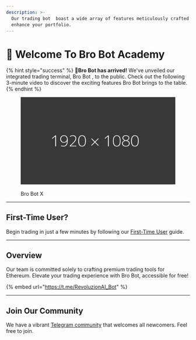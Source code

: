 ```yaml
---
description: >-
  Our trading bot  boast a wide array of features meticulously crafted to
  enhance your portfolio.
---
```


# 🤙 Welcome To Bro Bot Academy

{% hint style="success" %}
🎉**Bro Bot  has arrived!** We've unveiled our integrated trading terminal, Bro Bot , to the public. Check out the following 3-minute video to discover the exciting features Bro Bot brings to the table.
{% endhint %}

<figure><img src=".gitbook/assets/ffffff.png" alt=""><figcaption><p>Bro Bot X</p></figcaption></figure>

***

## First-Time User?

Begin trading in just a few minutes by following our [First-Time User](bro-guides/bro-first-time.md) guide.

***

## Overview

Our team is committed solely to crafting premium trading tools for Ethereum. Elevate your trading experience with Bro Bot, accessible for free!

{% embed url="https://t.me/RevoluzionAI_Bot" %}

***

## Join Our Community

We have a vibrant [Telegram community](bro-faq/bro-telegram-family.md) that welcomes all newcomers. Feel free to join.
